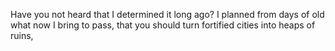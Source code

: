 Have you not heard that I determined it long ago? I planned from days of old what now I bring to pass, that you should turn fortified cities into heaps of ruins,
